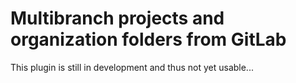 # Multibranch projects and organization folders from GitLab
 
This plugin is still in development and thus not yet usable... 
